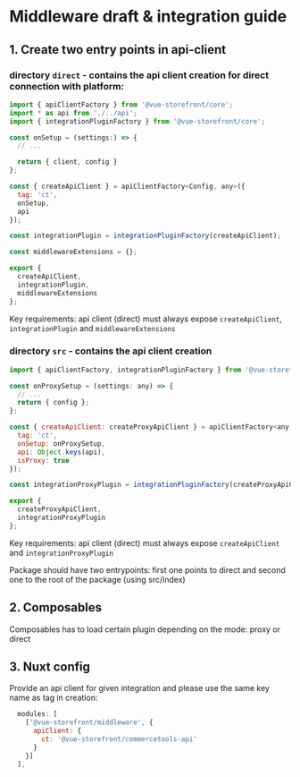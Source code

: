 # Middleware draft & integration guide


## 1. Create two entry points in api-client

### directory `direct` - contains the api client creation for direct connection with platform:

```js
import { apiClientFactory } from '@vue-storefront/core';
import * as api from './../api';
import { integrationPluginFactory } from '@vue-storefront/core';

const onSetup = (settings:) => {
  // ...

  return { client, config }
};

const { createApiClient } = apiClientFactory<Config, any>({
  tag: 'ct',
  onSetup,
  api
});

const integrationPlugin = integrationPluginFactory(createApiClient);

const middlewareExtensions = {};

export {
  createApiClient,
  integrationPlugin,
  middlewareExtensions
};

```

Key requirements: api client (direct) must always expose `createApiClient`, `integrationPlugin` and `middlewareExtensions`

### directory `src` - contains the api client creation

```js
import { apiClientFactory, integrationPluginFactory } from '@vue-storefront/core';

const onProxySetup = (settings: any) => {
  // ...
  return { config };
};

const { createApiClient: createProxyApiClient } = apiClientFactory<any, any>({
  tag: 'ct',
  onSetup: onProxySetup,
  api: Object.keys(api),
  isProxy: true
});

const integrationProxyPlugin = integrationPluginFactory(createProxyApiClient);

export {
  createProxyApiClient,
  integrationProxyPlugin
};

```

Key requirements: api client (direct) must always expose `createApiClient` and `integrationProxyPlugin`

Package should have two entrypoints: first one points to direct and second one to the root of the package (using src/index)

## 2. Composables

Composables has to load certain plugin depending on the mode: proxy or direct

## 3. Nuxt config

Provide an api client for given integration and please use the same key name as tag in creation:

```js
  modules: [
    ['@vue-storefront/middleware', {
      apiClient: {
        ct: '@vue-storefront/commercetools-api'
      }
    }]
  ],

```
